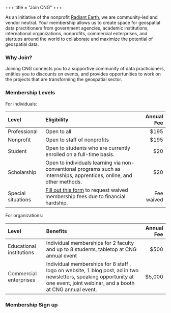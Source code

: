 +++
title = "Join CNG"
+++

As an initiative of the nonprofit [Radiant Earth](https://radiant.earth), we are community-led and vendor neutral. Your membership allows us to create space for geospatial data practitioners from government agencies, academic institutions, international organizations, nonprofits, commercial enterprises, and startups around the world to collaborate and maximize the potential of geospatial data. 

### Why Join? 
Joining CNG connects you to a supportive community of data practicioners, entitles you to discounts on events, and provides opportunities to work on the projects that are transforming the geospatial sector. 

### Membership Levels

For individuals:

| Level    | Eligibility | Annual Fee |
| :-------- | :------- | -------: |
| Professional | Open to all | $195 |
| Nonprofit | Open to staff of nonprofits | $195 |
| Student | Open to students who are currently enrolled on a full-time basis. | $20 |
| Scholarship | Open to individuals learning via non-conventional programs such as internships, apprentices, online, and other methods. | $20 |
| Special situations | [Fill out this form](https://share.hsforms.com/14y-ZTG4XRvC_T6sBZQVPoQrzpx6) to request waived membership fees due to financial hardship. | Fee waived |

For organizations:

| Level    | Benefits | Annual Fee |
| :-------- | :------- | -------: |
| Educational institutions | Individual memberships for 2 faculty and up to 8 students, tabletop at CNG annual event | $500 |
| Commercial enterprises | Individual memberships for 8 staff , logo on website, 1 blog post, ad in two newsletters, speaking opportunity at one event, joint webinar, and a booth at CNG annual event. | $5,000 |

### Membership Sign up

<link rel="stylesheet" type="text/css" href="https://api.membercenter.net/forms/css/sq-payment-form.css"> <script src="https://js.stripe.com/v3/"></script> <script type="text/javascript" src="https://api.membercenter.net/payments/payment_form.js?id=10015"></script> <div class="sq-payment-form" id="sq-payment-form1"></div>

